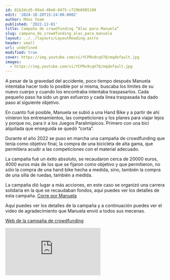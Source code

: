 ```yaml
---
id: 81b2dcd5-99ad-40e0-8475-c729b8985190
edit: '2024-10-20T15:24:00.000Z'
author: MVos Team
published: '2022-12-01'
title: Campaña de crowdfunding “Alas para Manuela”
slug: campana_de_crowdfunding_alas_para_manuela
layout: ../../layouts/LayoutReading.astro
header: small
url: undefined
modified: true
cover: https://img.youtube.com/vi/YCPRx9cqV7Q/mqdefault.jpg
images:
  - https://img.youtube.com/vi/YCPRx9cqV7Q/mqdefault.jpg
---
```


A pesar de la gravedad del accidente, poco tiempo después Manuela intentaba hacer todo lo posible por sí misma, buscaba los límites de su nuevo cuerpo y cuando los encontraba intentaba traspasarlos. Cada pequeño paso ha sido un gran esfuerzo y cada linea traspasada ha dado paso al siguiente objetivo.


En cuanto fué posible, Manuela se subió a una Hand Bike y a partir de ahí vinieron los entrenamientos, las competiciones y los planes para viajar lejos y porque no, para ir a los Juegos Paralimipicos. Primero con una bici alquilada que enseguida se quedó “corta”.


Durante el año 2022 se puso en marcha una campaña de crowdfunding que tenía como objetivo final, la compra de una bicicleta de alta gama, que permitiera acudir a las competiciones con el material adecuado.


La campaña fué un éxito absoluto, se recaudaron cerca de 20000 euros, 4000 euros más de los que se fijaron como objetivo y que permitieron, no sólo la compra de una hand bike hecha a medida, sino, también la compra de una silla de ruedas, también a medida.


La campaña dió lugar a más acciones, en este caso se organizó una carrera solidaria en la que se recaudaban fondos, aquí puedes ver los detalles de esta campaña. [Corre por Manuela](https://www.kukumiku.com/proyectos/corre-por-manuela/)


Aquí puedes ver los detalles de la campaña y a continuación puedes ver el video de agradecimiento que Manuela envió a todos sus mecenas.


[Web de la campaña de crowdfunding](https://www.gofundme.com/f/hand-bike-para-manuela)


<div><iframe src="https://www.youtube.com/embed/YCPRx9cqV7Q" title="YouTube video player" frameborder="0" allow="accelerometer; autoplay; clipboard-write; encrypted-media; gyroscope; picture-in-picture; web-share" allowfullscreen></iframe></div>

